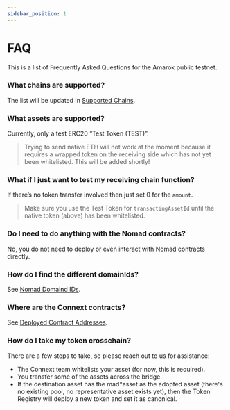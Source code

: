 ```yaml
---
sidebar_position: 1
---
```


# FAQ

This is a list of Frequently Asked Questions for the Amarok public testnet.

### What chains are supported?

The list will be updated in [Supported Chains](../Basics/chains.md/#supported-chains).

### What assets are supported?

Currently, only a test ERC20 “Test Token (TEST)”.

> Trying to send native ETH will not work at the moment because it requires a wrapped token on the receiving side which has not yet been whitelisted. This will be added shortly!

### What if I just want to test my receiving chain function?

If there’s no token transfer involved then just set 0 for the `amount`.

> Make sure you use the Test Token for `transactingAssetId` until the native token (above) has been whitelisted.

### Do I need to do anything with the Nomad contracts?

No, you do not need to deploy or even interact with Nomad contracts directly.

### How do I find the different domainIds?

See [Nomad Domaind IDs](./testing-against-testnet.md/#nomad-domain-ids).

### Where are the Connext contracts?

See [Deployed Contract Addresses](./testing-against-testnet.md/#deployed-contract-addresses).

### How do I take my token crosschain?

There are a few steps to take, so please reach out to us for assistance:

- The Connext team whitelists your asset (for now, this is required).
- You transfer some of the assets across the bridge.
- If the destination asset has the mad*asset as the adopted asset (there's no existing pool, no representative asset exists yet), then the Token Registry will deploy a new token and set it as canonical.
